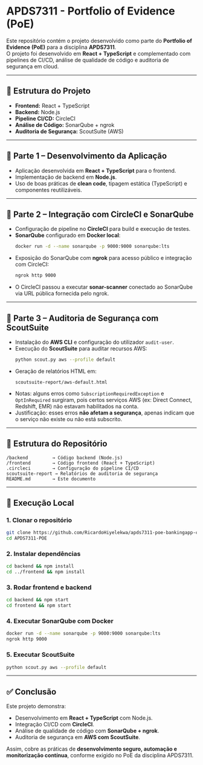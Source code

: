 # APDS7311 - Portfolio of Evidence (PoE)

Este repositório contém o projeto desenvolvido como parte do **Portfolio of Evidence (PoE)** para a disciplina **APDS7311**.  
O projeto foi desenvolvido em **React + TypeScript** e complementado com pipelines de CI/CD, análise de qualidade de código e auditoria de segurança em cloud.

---

## 📌 Estrutura do Projeto
- **Frontend:** React + TypeScript
- **Backend:** Node.js
- **Pipeline CI/CD:** CircleCI
- **Análise de Código:** SonarQube + ngrok
- **Auditoria de Segurança:** ScoutSuite (AWS)

---

## 📍 Parte 1 – Desenvolvimento da Aplicação
- Aplicação desenvolvida em **React + TypeScript** para o frontend.  
- Implementação de backend em **Node.js**.  
- Uso de boas práticas de **clean code**, tipagem estática (TypeScript) e componentes reutilizáveis.  

---

## 📍 Parte 2 – Integração com CircleCI e SonarQube
- Configuração de pipeline no **CircleCI** para build e execução de testes.  
- **SonarQube** configurado em **Docker local**:  
  ```bash
  docker run -d --name sonarqube -p 9000:9000 sonarqube:lts
  ```
- Exposição do SonarQube com **ngrok** para acesso público e integração com CircleCI:  
  ```bash
  ngrok http 9000
  ```
- O CircleCI passou a executar **sonar-scanner** conectado ao SonarQube via URL pública fornecida pelo ngrok.  

---

## 📍 Parte 3 – Auditoria de Segurança com ScoutSuite
- Instalação do **AWS CLI** e configuração do utilizador `audit-user`.  
- Execução do **ScoutSuite** para auditar recursos AWS:  
  ```bash
  python scout.py aws --profile default
  ```
- Geração de relatórios HTML em:  
  ```
  scoutsuite-report/aws-default.html
  ```
- Notas: alguns erros como `SubscriptionRequiredException` e `OptInRequired` surgiram, pois certos serviços AWS (ex: Direct Connect, Redshift, EMR) não estavam habilitados na conta.  
- Justificação: esses erros **não afetam a segurança**, apenas indicam que o serviço não existe ou não está subscrito.  

---

## 📂 Estrutura do Repositório
```
/backend         → Código backend (Node.js)
/frontend        → Código frontend (React + TypeScript)
.circleci        → Configuração do pipeline CI/CD
scoutsuite-report → Relatórios de auditoria de segurança
README.md        → Este documento
```

---

## 🚀 Execução Local
### 1. Clonar o repositório
```bash
git clone https://github.com/RicardoHiyelekwa/apds7311-poe-bankingapp-complete.git
cd APDS7311-POE
```

### 2. Instalar dependências
```bash
cd backend && npm install
cd ../frontend && npm install
```

### 3. Rodar frontend e backend
```bash
cd backend && npm start
cd frontend && npm start
```

### 4. Executar SonarQube com Docker
```bash
docker run -d --name sonarqube -p 9000:9000 sonarqube:lts
ngrok http 9000
```

### 5. Executar ScoutSuite
```bash
python scout.py aws --profile default
```

---

## ✅ Conclusão
Este projeto demonstra:
- Desenvolvimento em **React + TypeScript** com Node.js.  
- Integração CI/CD com **CircleCI**.  
- Análise de qualidade de código com **SonarQube + ngrok**.  
- Auditoria de segurança em **AWS com ScoutSuite**.  

Assim, cobre as práticas de **desenvolvimento seguro, automação e monitorização contínua**, conforme exigido no PoE da disciplina APDS7311.
